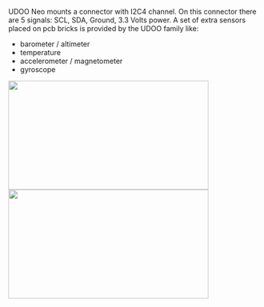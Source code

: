 UDOO Neo mounts a connector with I2C4 channel. On this connector there are 5 signals: SCL, SDA, Ground, 3.3 Volts power.
A set of extra sensors placed on pcb bricks is provided by the UDOO family like:
* barometer / altimeter
* temperature
* accelerometer / magnetometer
* gyroscope

<img style="width:400px; height:218px" src="../img/10_bricks_sch.png">

<img style="width:400px; height:218px" src="../img/10_bricks_connector.png">


